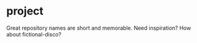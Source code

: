# project
Great repository names are short and memorable. Need inspiration? How about fictional-disco?
